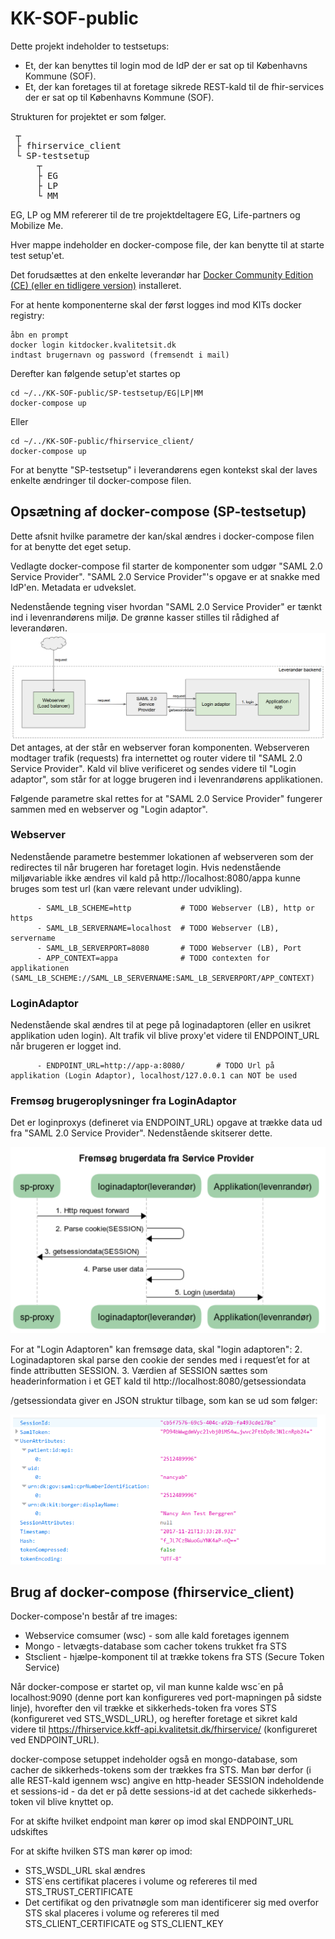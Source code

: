 # KK-SOF-public
Dette projekt indeholder to testsetups:

- Et, der kan benyttes til login mod de IdP der er sat op til Københavns Kommune (SOF).
- Et, der kan foretages til at foretage sikrede REST-kald til de fhir-services der er sat op til Københavns Kommune (SOF).

Strukturen for projektet er som følger.
<pre>
 ┬  
 ├ fhirservice_client
 └ SP-testsetup  
     ┬  
     ├ EG   
     ├ LP
     └ MM
</pre>

EG, LP og MM refererer til de tre projektdeltagere EG, Life-partners og Mobilize Me.

Hver mappe indeholder en docker-compose file, der kan benytte til at starte test setup'et.

Det forudsættes at den enkelte leverandør har [Docker Community Edition (CE) (eller en tidligere version)](https://docs.docker.com/engine/installation/) installeret.

For at hente komponenterne skal der først logges ind mod KITs docker registry:
```
åbn en prompt
docker login kitdocker.kvalitetsit.dk
indtast brugernavn og password (fremsendt i mail)
```
Derefter kan følgende setup'et startes op

```
cd ~/../KK-SOF-public/SP-testsetup/EG|LP|MM
docker-compose up

```

Eller


```
cd ~/../KK-SOF-public/fhirservice_client/
docker-compose up

```

For at benytte "SP-testsetup" i leverandørens egen kontekst skal der laves enkelte ændringer til docker-compose filen.

## Opsætning af docker-compose (SP-testsetup)
Dette afsnit hvilke parametre der kan/skal ændres i docker-compose filen for at benytte det eget setup.

Vedlagte docker-compose fil starter de komponenter som udgør "SAML 2.0 Service Provider". "SAML 2.0 Service Provider"'s opgave er at snakke med IdP'en. Metadata er udvekslet. 

Nedenstående tegning viser hvordan "SAML 2.0 Service Provider" er tænkt ind i levenrandørens miljø. De grønne kasser stilles til rådighed af leverandøren. 
![overview](/images/overview.png)
Det antages, at der står en webserver foran komponenten. Webserveren modtager trafik (requests) fra internettet og router videre til "SAML 2.0 Service Provider". Kald vil blive verificeret og sendes videre til "Login adaptor", som står for at logge brugeren ind i levenrandørens applikationen.

Følgende parametre skal rettes for at "SAML 2.0 Service Provider" fungerer sammen med en webserver og "Login adaptor".

### Webserver
Nedenstående parametre bestemmer lokationen af webserveren som der redirectes til når brugeren har foretaget login. 
Hvis nedenstående miljøvariable ikke ændres vil kald på http://localhost:8080/appa kunne bruges som test url (kan være relevant under udvikling).

```
      - SAML_LB_SCHEME=http           # TODO Webserver (LB), http or https
      - SAML_LB_SERVERNAME=localhost  # TODO Webserver (LB), servername
      - SAML_LB_SERVERPORT=8080       # TODO Webserver (LB), Port 
      - APP_CONTEXT=appa              # TODO contexten for applikationen (SAML_LB_SCHEME://SAML_LB_SERVERNAME:SAML_LB_SERVERPORT/APP_CONTEXT)
```
### LoginAdaptor
Nedenstående skal ændres til at pege på loginadaptoren (eller en usikret applikation uden login). Alt trafik vil blive proxy'et videre til ENDPOINT_URL når brugeren er logget ind. 
```
      - ENDPOINT_URL=http://app-a:8080/       # TODO Url på applikation (Login Adaptor), localhost/127.0.0.1 can NOT be used
```

### Fremsøg brugeroplysninger fra LoginAdaptor

Det er loginproxys (defineret via ENDPOINT_URL) opgave at trække data ud fra "SAML 2.0 Service Provider". Nedenstående skitserer dette.

![overview](/images/userdata.png)

For at "Login Adaptoren" kan fremsøge data, skal "login adaptoren":
2. Loginadaptoren skal parse den cookie der sendes med i request’et for at finde attributten SESSION.
3. Værdien af SESSION sættes som headerinformation i et GET kald til http://localhost:8080/getsessiondata

/getsessiondata giver en JSON struktur tilbage, som kan se ud som følger:

![json](/images/json.png)

## Brug af docker-compose (fhirservice_client)

Docker-compose'n består af tre images:

- Webservice comsumer (wsc) - som alle kald foretages igennem
- Mongo - letvægts-database som cacher tokens trukket fra STS
- Stsclient - hjælpe-komponent til at trække tokens fra STS (Secure Token Service)

Når docker-compose er startet op, vil man kunne kalde wsc´en på localhost:9090 (denne port kan konfigureres ved port-mapningen på sidste linje), hvorefter den vil trække et sikkerheds-token fra vores STS (konfigureret ved STS_WSDL_URL), og herefter foretage et sikret kald videre til https://fhirservice.kkff-api.kvalitetsit.dk/fhirservice/ (konfigureret ved ENDPOINT_URL).

docker-compose setuppet indeholder også en mongo-database, som cacher de sikkerheds-tokens som der trækkes fra STS. Man bør derfor (i alle REST-kald igennem wsc) angive en http-header SESSION indeholdende et sessions-id - da det er på dette sessions-id at det cachede sikkerheds-token vil blive knyttet op.

For at skifte hvilket endpoint man kører op imod skal ENDPOINT_URL udskiftes

For at skifte hvilken STS man kører op imod:

- STS_WSDL_URL skal ændres
- STS´ens certifikat placeres i volume og refereres til med STS_TRUST_CERTIFICATE
- Det certifikat og den privatnøgle som man identificerer sig med overfor STS skal placeres i volume og refereres til med STS_CLIENT_CERTIFICATE og STS_CLIENT_KEY




